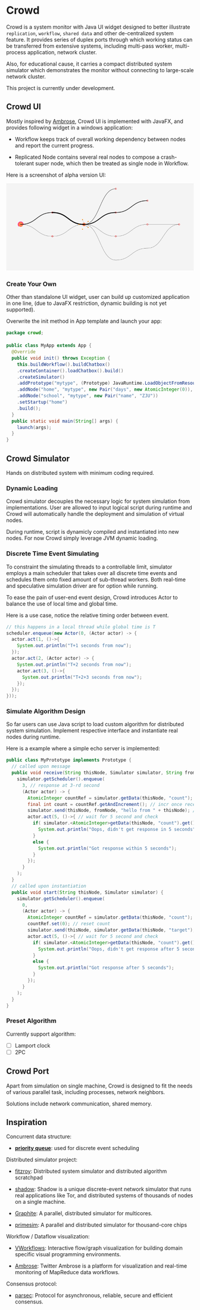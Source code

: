 # Crowd

Crowd is a system monitor with Java UI widget designed to better illustrate `replication`, `workflow`, `shared data` and other de-centralized system feature. It provides series of duplex ports through which working status can be transferred from extensive systems, including multi-pass worker, multi-process application, network cluster.

Also, for educational cause, it carries a compact distributed system simulator which demonstrates the monitor without connecting to large-scale network cluster.

This project is currently under development.

## Crowd UI

Mostly inspired by [Ambrose](https://github.com/twitter/ambrose), Crowd UI is implemented with JavaFX, and provides following widget in a windows application:

* Workflow keeps track of overall working dependency between nodes and report the current progress.

* Replicated Node contains several real nodes to compose a crash-tolerant super node, which then be treated as single node in Workflow.

Here is a screenshot of alpha version UI:

![alpha screenshot](docs/img/screenshot.png)

### Create Your Own

Other than standalone UI widget, user can build up customized application in one line, (due to JavaFX restriction, dynamic building is not yet supported).

Overwrite the init method in App template and launch your app:

```Java
package crowd;

public class MyApp extends App {
  @Override
  public void init() throws Exception {
    this.buildWorkflow().buildChatbox()
    .createContainer().loadChatbox().build()
    .createSimulator()
    .addPrototype("mytype", (Prototype) JavaRuntime.LoadObjectFromResource("MyPrototype"))
    .addNode("home", "mytype", new Pair("days", new AtomicInteger(0)), new Pair("name", "China"))
    .addNode("school", "mytype", new Pair("name", "ZJU"))
    .setStartup("home")
    .build();
  }
  public static void main(String[] args) {
    launch(args);
  }
}
```

## Crowd Simulator

Hands on distributed system with minimum coding required.

### Dynamic Loading

Crowd simulator decouples the necessary logic for system simulation from implementations. User are allowed to input logical script during runtime and Crowd will automatically handle the deployment and simulation of virtual nodes.

During runtime, script is dynamicly compiled and instantiated into new nodes. For now Crowd simply leverage JVM dynamic loading. 

### Discrete Time Event Simulating

To constraint the simulating threads to a controllable limit, simulator employs a main scheduler that takes over all discrete time events and schedules them onto fixed amount of sub-thread workers. Both real-time and speculative simulation driver are for option while running.

To ease the pain of user-end event design, Crowd introduces Actor to balance the use of local time and global time.

Here is a use case, notice the relative timing order between event.

```Java
// this happens in a local thread while global time is T
scheduler.enqueue(new Actor(0, (Actor actor) -> {
  actor.act(1, ()->{
    System.out.println("T+1 seconds from now");
  });
  actor.act(2, (Actor actor) -> {
    System.out.println("T+2 seconds from now");
    actor.act(3, ()->{
      System.out.println("T+2+3 seconds from now");
    });
  });
}));
```

### Simulate Algorithm Design

So far users can use Java script to load custom algorithm for distributed system simulation. Implement respective interface and instantiate real nodes during runtime.

Here is a example where a simple echo server is implemented:

```Java
public class MyPrototype implements Prototype {
  // called upon message
  public void receive(String thisNode, Simulator simulator, String fromNode, String message) {
    simulator.getScheduler().enqueue(
      3, // response at 3-rd second
      (Actor actor) -> {
        AtomicInteger countRef = simulator.getData(thisNode, "count"); // you can fetch local data via simulator
        final int count = countRef.getAndIncrement(); // incr once receive message
        simulator.send(thisNode, fromNode, "hello from " + thisNode); // send back
        actor.act(5, ()->{ // wait for 5 second and check
          if( simulator.<AtomicInteger>getData(thisNode, "count").get() <= count) {
            System.out.println("Oops, didn't get response in 5 seconds");
          }
          else {
            System.out.println("Got response within 5 seconds");
          }
        });
      }
    );
  }
  // called upon instantiation
  public void start(String thisNode, Simulator simulator) {
    simulator.getScheduler().enqueue(
      0, 
      (Actor actor) -> {
        AtomicInteger countRef = simulator.getData(thisNode, "count");
        countRef.set(0); // reset count
        simulator.send(thisNode, simulator.getData(thisNode, "target"), "hello from " + thisNode); // first message
        actor.act(5, ()->{ // wait for 5 second and check
          if( simulator.<AtomicInteger>getData(thisNode, "count").get() == 0) {
            System.out.println("Oops, didn't get response after 5 seconds");
          }
          else {
            System.out.println("Got response after 5 seconds");
          }
        });
      }
    );
  }
}
```

### Preset Algorithm

Currently support algorithm:

* [ ] Lamport clock
* [ ] 2PC

## Crowd Port

Apart from simulation on single machine, Crowd is designed to fit the needs of various parallel task, including processes, network neighbors.

Solutions include network communication, shared memory.

## Inspiration

Concurrent data structure:

* **[priority queue](./docs/concurrent-priority-queue-design.md)**: used for discrete event scheduling

Distributed simulator project:

* [fitzroy](https://github.com/jtfmumm/fitzroy): Distributed system simulator and distributed algorithm scratchpad

* [shadow](https://github.com/shadow/shadow): Shadow is a unique discrete-event network simulator that runs real applications like Tor, and distributed systems of thousands of nodes on a single machine.

* [Graphite](https://github.com/mit-carbon/Graphite): A parallel, distributed simulator for multicores.

* [primesim](https://github.com/PrincetonUniversity/primesim): A parallel and distributed simulator for thousand-core chips

Workflow / Dataflow visualization:

* [VWorkflows](https://github.com/miho/VWorkflows): Interactive flow/graph visualization for building domain specific visual programming environments.

* [Ambrose](https://github.com/twitter/ambrose): Twitter Ambrose is a platform for visualization and real-time monitoring of MapReduce data workflows.

Consensus protocol:

* [parsec](https://github.com/maidsafe/parsec): Protocol for asynchronous, reliable, secure and efficient consensus.

